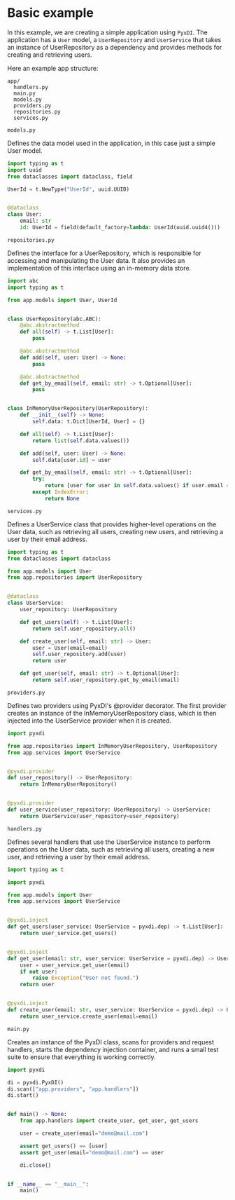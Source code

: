 # Basic example

In this example, we are creating a simple application using `PyxDI`. The application has a `User` model, a `UserRepository` and `UserService` that takes an instance of UserRepository as a dependency and provides methods for creating and retrieving users.

Here an example app structure:

```
app/
  handlers.py
  main.py
  models.py
  providers.py
  repositories.py
  services.py
```

`models.py`

Defines the data model used in the application, in this case just a simple User model.

```python
import typing as t
import uuid
from dataclasses import dataclass, field

UserId = t.NewType("UserId", uuid.UUID)


@dataclass
class User:
    email: str
    id: UserId = field(default_factory=lambda: UserId(uuid.uuid4()))
```

`repositories.py`

Defines the interface for a UserRepository, which is responsible for accessing and manipulating the User data. It also provides an implementation of this interface using an in-memory data store.

```python
import abc
import typing as t

from app.models import User, UserId


class UserRepository(abc.ABC):
    @abc.abstractmethod
    def all(self) -> t.List[User]:
        pass

    @abc.abstractmethod
    def add(self, user: User) -> None:
        pass

    @abc.abstractmethod
    def get_by_email(self, email: str) -> t.Optional[User]:
        pass


class InMemoryUserRepository(UserRepository):
    def __init__(self) -> None:
        self.data: t.Dict[UserId, User] = {}

    def all(self) -> t.List[User]:
        return list(self.data.values())

    def add(self, user: User) -> None:
        self.data[user.id] = user

    def get_by_email(self, email: str) -> t.Optional[User]:
        try:
            return [user for user in self.data.values() if user.email == email][0]
        except IndexError:
            return None
```

`services.py`

Defines a UserService class that provides higher-level operations on the User data, such as retrieving all users, creating new users, and retrieving a user by their email address.

```python
import typing as t
from dataclasses import dataclass

from app.models import User
from app.repositories import UserRepository


@dataclass
class UserService:
    user_repository: UserRepository

    def get_users(self) -> t.List[User]:
        return self.user_repository.all()

    def create_user(self, email: str) -> User:
        user = User(email=email)
        self.user_repository.add(user)
        return user

    def get_user(self, email: str) -> t.Optional[User]:
        return self.user_repository.get_by_email(email)
```

`providers.py`

Defines two providers using PyxDI's @provider decorator. The first provider creates an instance of the InMemoryUserRepository class, which is then injected into the UserService provider when it is created.

```python
import pyxdi

from app.repositories import InMemoryUserRepository, UserRepository
from app.services import UserService


@pyxdi.provider
def user_repository() -> UserRepository:
    return InMemoryUserRepository()


@pyxdi.provider
def user_service(user_repository: UserRepository) -> UserService:
    return UserService(user_repository=user_repository)
```

`handlers.py`

Defines several handlers that use the UserService instance to perform operations on the User data, such as retrieving all users, creating a new user, and retrieving a user by their email address.

```python
import typing as t

import pyxdi

from app.models import User
from app.services import UserService


@pyxdi.inject
def get_users(user_service: UserService = pyxdi.dep) -> t.List[User]:
    return user_service.get_users()


@pyxdi.inject
def get_user(email: str, user_service: UserService = pyxdi.dep) -> User:
    user = user_service.get_user(email)
    if not user:
        raise Exception("User not found.")
    return user


@pyxdi.inject
def create_user(email: str, user_service: UserService = pyxdi.dep) -> User:
    return user_service.create_user(email=email)
```

`main.py`

Creates an instance of the PyxDI class, scans for providers and request handlers, starts the dependency injection container, and runs a small test suite to ensure that everything is working correctly.

```python
import pyxdi

di = pyxdi.PyxDI()
di.scan(["app.providers", "app.handlers"])
di.start()


def main() -> None:
    from app.handlers import create_user, get_user, get_users

    user = create_user(email="demo@mail.com")

    assert get_users() == [user]
    assert get_user(email="demo@mail.com") == user

    di.close()


if __name__ == "__main__":
    main()
```
